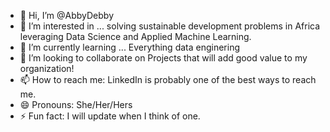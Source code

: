 - 👋 Hi, I’m @AbbyDebby
- 👀 I’m interested in ... solving sustainable development problems in Africa leveraging Data Science and Applied Machine Learning.
- 🌱 I’m currently learning ... Everything data enginering
- 💞️ I’m looking to collaborate on Projects that will add good value to my organization!
- 📫 How to reach me: LinkedIn is probably one of the best ways to reach me.
- 😄 Pronouns: She/Her/Hers
- ⚡ Fun fact: I will update when I think of one.

<!---
AbbyDebby/AbbyDebby is a ✨ special ✨ repository because its `README.md` (this file) appears on your GitHub profile.
You can click the Preview link to take a look at your changes.
--->
